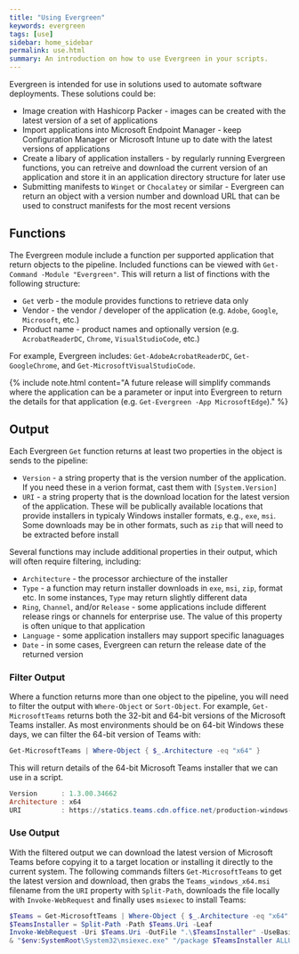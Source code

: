 ```yaml
---
title: "Using Evergreen"
keywords: evergreen
tags: [use]
sidebar: home_sidebar
permalink: use.html
summary: An introduction on how to use Evergreen in your scripts.
---
```

Evergreen is intended for use in solutions used to automate software deployments. These solutions could be:

* Image creation with Hashicorp Packer - images can be created with the latest version of a set of applications
* Import applications into Microsoft Endpoint Manager - keep Configuration Manager or Microsoft Intune up to date with the latest versions of applications
* Create a libary of application installers - by regularly running Evergreen functions, you can retreive and download the current version of an application and store it in an application directory structure for later use
* Submitting manifests to `Winget` or `Chocalatey` or similar - Evergreen can return an object with a version number and download URL that can be used to construct manifests for the most recent versions

## Functions

The Evergreen module include a function per supported application that return objects to the pipeline. Included functions can be viewed with `Get-Command -Module "Evergreen"`. This will return a list of finctions with the following structure:

* `Get` verb - the module provides functions to retrieve data only
* Vendor - the vendor / developer of the application (e.g. `Adobe`, `Google`, `Microsoft`, etc.)
* Product name - product names and optionally version (e.g. `AcrobatReaderDC`, `Chrome`, `VisualStudioCode`, etc.)

For example, Evergreen includes: `Get-AdobeAcrobatReaderDC`, `Get-GoogleChrome`, and `Get-MicrosoftVisualStudioCode`.

{% include note.html content="A future release will simplify commands where the application can be a parameter or input into Evergreen to return the details for that application (e.g. `Get-Evergreen -App MicrosoftEdge`)." %}

## Output

Each Evergreen `Get` function returns at least two properties in the object is sends to the pipeline:

* `Version` - a string property that is the version number of the application. If you need these in a verion format, cast them with `[System.Version]`
* `URI` - a string property that is the download location for the latest version of the application. These will be publically available locations that provide installers in typicaly Windows installer formats, e.g., `exe`, `msi`. Some downloads may be in other formats, such as `zip` that will need to be extracted before install

Several functions may include additional properties in their output, which will often require filtering, including:

* `Architecture` - the processor archiecture of the installer
* `Type` - a function may return installer downloads in `exe`, `msi`, `zip`, format etc. In some instances, `Type` may return slightly different data
* `Ring`, `Channel`, and/or `Release` - some applications include different release rings or channels for enterprise use. The value of this property is often unique to that application
* `Language` - some application installers may support specific lanaguages
* `Date` - in some cases, Evergreen can return the release date of the returned version

### Filter Output

Where a function returns more than one object to the pipeline, you will need to filter the output with `Where-Object` or `Sort-Object`. For example, `Get-MicrosoftTeams` returns both the 32-bit and 64-bit versions of the Microsoft Teams installer. As most environments should be on 64-bit Windows these days, we can filter the 64-bit version of Teams with:

```powershell
Get-MicrosoftTeams | Where-Object { $_.Architecture -eq "x64" }
```

This will return details of the 64-bit Microsoft Teams installer that we can use in a script.

```powershell
Version      : 1.3.00.34662
Architecture : x64
URI          : https://statics.teams.cdn.office.net/production-windows-x64/1.3.00.34662/Teams_windows_x64.msi
```

### Use Output

With the filtered output we can download the latest version of Microsoft Teams before copying it to a target location or installing it directly to the current system. The following commands filters `Get-MicrosoftTeams` to get the latest version and download, then grabs the `Teams_windows_x64.msi` filename from the `URI` property with `Split-Path`, downloads the file locally with `Invoke-WebRequest` and finally uses `msiexec` to install Teams:

```powershell
$Teams = Get-MicrosoftTeams | Where-Object { $_.Architecture -eq "x64" }
$TeamsInstaller = Split-Path -Path $Teams.Uri -Leaf
Invoke-WebRequest -Uri $Teams.Uri -OutFile ".\$TeamsInstaller" -UseBasicParsing
& "$env:SystemRoot\System32\msiexec.exe" "/package $TeamsInstaller ALLUSERS=1 /quiet"
```
